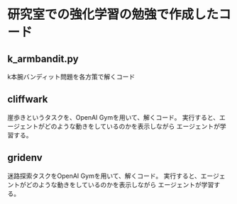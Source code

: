 # 研究室での強化学習の勉強で作成したコード

## k_armbandit.py
k本腕バンディット問題を各方策で解くコード

## cliffwark
崖歩きというタスクを、OpenAI Gymを用いて、解くコード。
実行すると、エージェントがどのような動きをしているのかを表示しながら
エージェントが学習する。

## gridenv
迷路探索タスクをOpenAI Gymを用いて、解くコード。
実行すると、エージェントがどのような動きをしているのかを表示しながら
エージェントが学習する。
